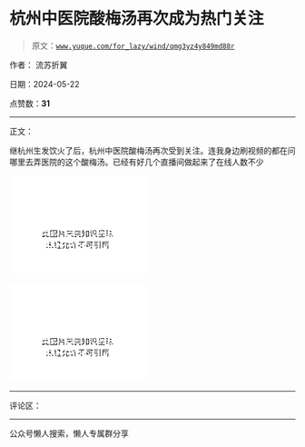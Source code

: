 # 杭州中医院酸梅汤再次成为热门关注

> 原文：[`www.yuque.com/for_lazy/wind/qmg3yz4y849md88r`](https://www.yuque.com/for_lazy/wind/qmg3yz4y849md88r)

作者： 流苏折翼

日期：2024-05-22

点赞数：**31**

* * *

正文：

继杭州生发饮火了后，杭州中医院酸梅汤再次受到关注。连我身边刷视频的都在问哪里去弄医院的这个酸梅汤。已经有好几个直播间做起来了在线人数不少

![](img/a91b46028f66ad4cded326243b244f23.png)

![](img/123d1836a4a7448cde7434426dc715b7.png)

* * *

评论区：

* * *

公众号懒人搜索，懒人专属群分享